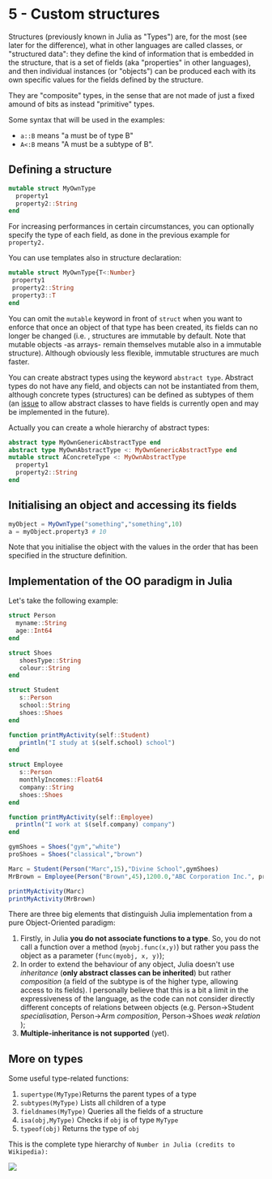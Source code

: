 # 5 - Custom structures

Structures \(previously known in Julia as "Types"\) are, for the most \(see later for the difference\), what in other languages are called classes, or "structured data": they define the kind of information that is embedded in the structure, that is a set of fields \(aka "properties" in other languages\), and then individual instances \(or "objects"\) can be produced each with its own specific values for the fields defined by the structure.

They are "composite" types, in the sense that are not made of just a fixed amound of bits as instead "primitive" types.

Some syntax that will be used in the examples:

* `a::B` means "a must be of type B"
* `A<:B` means "A must be a subtype of B".

## Defining a structure

```julia
mutable struct MyOwnType
  property1
  property2::String
end
```

For increasing performances in certain circumstances, you can optionally specify the type of each field, as done in the previous example for `property2.`

You can use templates also in structure declaration:

```julia
mutable struct MyOwnType{T<:Number}
 property1
 property2::String
 property3::T
end
```

You can omit the `mutable` keyword in front of `struct` when you want to enforce that once an object of that type has been created, its fields can no longer be changed \(i.e. , structures are immutable by default. Note that mutable objects -as arrays- remain themselves mutable also in a immutable structure\). Although obviously less flexible, immutable structures are much faster.

You can create abstract types using the keyword `abstract type`. Abstract types do not have any field, and objects can not be instantiated from them, although concrete types \(structures\) can be defined as subtypes of them \(an [issue](https://github.com/JuliaLang/julia/issues/4935%20) to allow abstract classes to have fields is currently open and may be implemented in the future\).

Actually you can create a whole hierarchy of abstract types:

```julia
abstract type MyOwnGenericAbstractType end
abstract type MyOwnAbstractType <: MyOwnGenericAbstractType end
mutable struct AConcreteType <: MyOwnAbstractType
  property1
  property2::String
end
```

## Initialising an object and accessing its fields

```julia
myObject = MyOwnType("something","something",10)
a = myObject.property3 # 10
```

Note that you initialise the object with the values in the order that has been specified in the structure definition.

## Implementation of the OO paradigm in Julia

Let's take the following example:

```julia
struct Person
  myname::String
  age::Int64
end

struct Shoes
   shoesType::String
   colour::String
end

struct Student
   s::Person
   school::String
   shoes::Shoes
end

function printMyActivity(self::Student)
   println("I study at $(self.school) school")
end

struct Employee
   s::Person
   monthlyIncomes::Float64
   company::String
   shoes::Shoes
end

function printMyActivity(self::Employee)
  println("I work at $(self.company) company")
end

gymShoes = Shoes("gym","white")
proShoes = Shoes("classical","brown")

Marc = Student(Person("Marc",15),"Divine School",gymShoes)
MrBrown = Employee(Person("Brown",45),1200.0,"ABC Corporation Inc.", proShoes)

printMyActivity(Marc)
printMyActivity(MrBrown)
```

There are three big elements that distinguish Julia implementation from a pure Object-Oriented paradigm:

1. Firstly, in Julia **you do not associate functions to a type**. So, you do not call a function over a method \(`myobj.func(x,y)`\) but rather you pass the object as a parameter \(`func(myobj, x, y)`\);
2. In order to extend the behaviour of any object, Julia doesn't use _inheritance_ \(**only abstract classes can be inherited**\) but rather _composition_ \(a field of the subtype is of the higher type, allowing access to its fields\). I personally believe that this is a bit a limit in the expressiveness of the language, as the code can not consider directly different concepts of relations between objects \(e.g. Person-&gt;Student _specialisation_, Person-&gt;Arm _composition_, Person-&gt;Shoes _weak relation_ \);
3. **Multiple-inheritance is not supported** \(yet\).

## More on types

Some useful type-related functions:

1. `supertype(MyType)`Returns the parent types of a type
2. `subtypes(MyType)` Lists all children of a type
3. `fieldnames(MyType)` Queries all the fields of a structure
4. `isa(obj,MyType)` Checks if `obj` is of type `MyType`
5. `typeof(obj)` Returns the type of `obj`

This is the complete type hierarchy of `Number in Julia (credits to Wikipedia):`

![](https://github.com/sylvaticus/juliatutorial/tree/53fb590910bcc61cd119e7784eb4afa99addd8ac/assets/type_hierarchy_for_julia_numbers.png)

